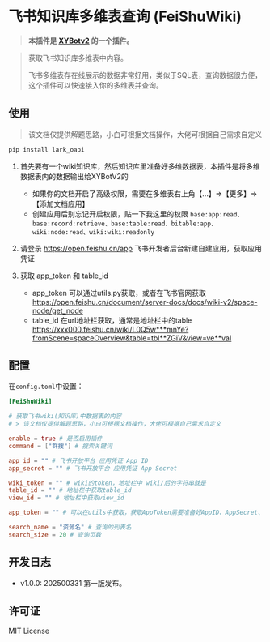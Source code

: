 # 飞书知识库多维表查询 (FeiShuWiki)

> **本插件是 [XYBotv2](https://github.com/HenryXiaoYang/XYBotv2) 的一个插件。**

> 获取飞书知识库多维表中内容。
> 
> 飞书多维表存在线展示的数据非常好用，类似于SQL表，查询数据很方便，这个插件可以快速接入你的多维表并查询。

## 使用

> 该文档仅提供解题思路，小白可根据文档操作，大佬可根据自己需求自定义

```bash 
pip install lark_oapi
```

1. 首先要有一个wiki知识库，然后知识库里准备好多维数据表，本插件是将多维数据表内的数据输出给XYBotV2的 
   - 如果你的文档开启了高级权限，需要在多维表右上角【...】=>【更多】=>【添加文档应用】
   - 创建应用后别忘记开启权限，贴一下我这里的权限
   `base:app:read、base:record:retrieve、base:table:read、bitable:app、wiki:node:read、wiki:wiki:readonly`
2. 请登录 https://open.feishu.cn/app 飞书开发者后台新建自建应用，获取应用凭证
   
3. 获取 app_token 和 table_id
   - app_token 可以通过utils.py获取，或者在飞书官网获取 https://open.feishu.cn/document/server-docs/docs/wiki-v2/space-node/get_node
   - table_id 在url地址栏获取，通常是地址栏中的table https://xxx000.feishu.cn/wiki/L0Q5w***mnYe?fromScene=spaceOverview&table=tbl**ZGiV&view=ve**vaI

## 配置

在`config.toml`中设置：

```toml
[FeiShuWiki]

# 获取飞书wiki(知识库)中数据表的内容
# > 该文档仅提供解题思路，小白可根据文档操作，大佬可根据自己需求自定义

enable = true # 是否启用插件
command = ["群搜"] # 搜索关键词

app_id = "" # 飞书开放平台 应用凭证 App ID
app_secret = "" # 飞书开放平台 应用凭证 App Secret

wiki_token = "" # wiki的token，地址栏中 wiki/后的字符串就是
table_id = "" # 地址栏中获取table_id
view_id = "" # 地址栏中获取view_id

app_token = "" # 可以在utils中获取，获取AppToken需要准备好AppID、AppSecret、WikiToken。返回json中 obj_token就是当前值

search_name = "资源名" # 查询的列表名
search_size = 20 # 查询页数
```

## 开发日志

- v1.0.0: 202500331 第一版发布。

## 许可证

MIT License
